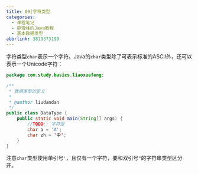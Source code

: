 ```yaml
---
title: 09|字符类型
categories:
  - 课程笔记
  - 廖雪峰的Java教程
  - 基本数据类型
abbrlink: 3819373199
---
```


字符类型`char`表示一个字符。Java的`char`类型除了可表示标准的ASCII外，还可以表示一个Unicode字符：

```java
package com.study.basics.liaoxuefeng;

/**
 * 数据类型的定义
 *
 * @author liudandan
 */
public class DataType {
    public static void main(String[] args) {
        //TODO:: 字符型
        char a = 'A';
        char zh = '中';
    }
}
```

注意`char`类型使用单引号`'`，且仅有一个字符，要和双引号`"`的字符串类型区分开。